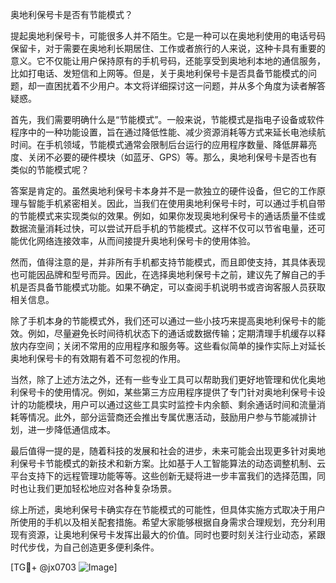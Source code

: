 奥地利保号卡是否有节能模式？

提起奥地利保号卡，可能很多人并不陌生。它是一种可以在奥地利使用的电话号码保留卡，对于需要在奥地利长期居住、工作或者旅行的人来说，这种卡具有重要的意义。它不仅能让用户保持原有的手机号码，还能享受到奥地利本地的通信服务，比如打电话、发短信和上网等。但是，关于奥地利保号卡是否具备节能模式的问题，却一直困扰着不少用户。本文将详细探讨这一问题，并从多个角度为读者解答疑惑。

首先，我们需要明确什么是“节能模式”。一般来说，节能模式是指电子设备或软件程序中的一种功能设置，旨在通过降低性能、减少资源消耗等方式来延长电池续航时间。在手机领域，节能模式通常会限制后台运行的应用程序数量、降低屏幕亮度、关闭不必要的硬件模块（如蓝牙、GPS）等。那么，奥地利保号卡是否也有类似的节能模式呢？

答案是肯定的。虽然奥地利保号卡本身并不是一款独立的硬件设备，但它的工作原理与智能手机紧密相关。因此，当我们在使用奥地利保号卡时，可以通过手机自带的节能模式来实现类似的效果。例如，如果你发现奥地利保号卡的通话质量不佳或数据流量消耗过快，可以尝试开启手机的节能模式。这样不仅可以节省电量，还可能优化网络连接效率，从而间接提升奥地利保号卡的使用体验。

然而，值得注意的是，并非所有手机都支持节能模式，而且即使支持，其具体表现也可能因品牌和型号而异。因此，在选择奥地利保号卡之前，建议先了解自己的手机是否具备节能模式功能。如果不确定，可以查阅手机说明书或咨询客服人员获取相关信息。

除了手机本身的节能模式外，我们还可以通过一些小技巧来提高奥地利保号卡的能效。例如，尽量避免长时间待机状态下的通话或数据传输；定期清理手机缓存以释放内存空间；关闭不常用的应用程序和服务等。这些看似简单的操作实际上对延长奥地利保号卡的有效期有着不可忽视的作用。

当然，除了上述方法之外，还有一些专业工具可以帮助我们更好地管理和优化奥地利保号卡的使用情况。例如，某些第三方应用程序提供了专门针对奥地利保号卡设计的功能模块，用户可以通过这些工具实时监控卡内余额、剩余通话时间和流量消耗等情况。此外，部分运营商还会推出专属优惠活动，鼓励用户参与节能减排计划，进一步降低通信成本。

最后值得一提的是，随着科技的发展和社会的进步，未来可能会出现更多针对奥地利保号卡节能模式的新技术和新方案。比如基于人工智能算法的动态调整机制、云平台支持下的远程管理功能等等。这些创新无疑将进一步丰富我们的选择范围，同时也让我们更加轻松地应对各种复杂场景。

综上所述，奥地利保号卡确实存在节能模式的可能性，但具体实施方式取决于用户所使用的手机以及相关配套措施。希望大家能够根据自身需求合理规划，充分利用现有资源，让奥地利保号卡发挥出最大的价值。同时也要时刻关注行业动态，紧跟时代步伐，为自己创造更多便利条件。

[TG💪+ @jx0703 ![Image](https://github.com/user-attachments/assets/dbca1d08-cadb-493c-b0ec-ad6f7a83f270)]